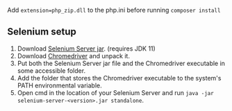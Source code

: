 Add `extension=php_zip.dll` to the php.ini before running `composer install`

## Selenium setup

1. Download [Selenium Server jar](https://www.selenium.dev/downloads/). (requires JDK 11)
2. Download [Chromedriver](https://googlechromelabs.github.io/chrome-for-testing/#stable) and unpack it.
3. Put both the Selenium Server jar file and the Chromedriver executable in some accessible folder.
4. Add the folder that stores the Chromedriver executable to the system's PATH environmental variable.
5. Open cmd in the location of your Selenium Server and run `java -jar selenium-server-<version>.jar standalone`.
